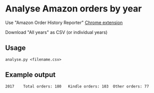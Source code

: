 # Analyse Amazon orders by year

Use "Amazon Order History Reporter" [Chrome extension](https://chrome.google.com/webstore/detail/amazon-order-history-repo/mgkilgclilajckgnedgjgnfdokkgnibi?hl=en) 

Download "All years" as CSV (or individual years)

## Usage

`analyse.py <filename.csv>`

## Example output

```
2017	Total orders: 180	Kindle orders: 103	Other orders: 77
```
